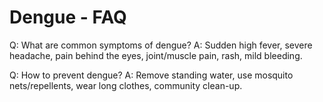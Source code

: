 # Dengue - FAQ

Q: What are common symptoms of dengue?
A: Sudden high fever, severe headache, pain behind the eyes, joint/muscle pain, rash, mild bleeding.

Q: How to prevent dengue?
A: Remove standing water, use mosquito nets/repellents, wear long clothes, community clean-up.
